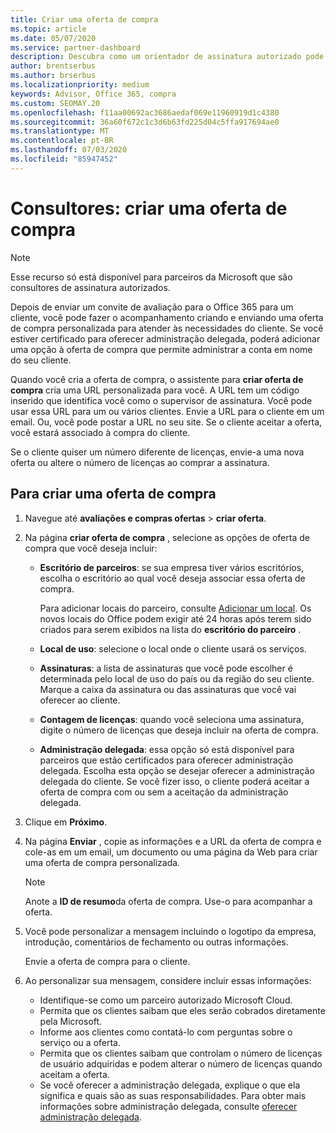 ```yaml
---
title: Criar uma oferta de compra
ms.topic: article
ms.date: 05/07/2020
ms.service: partner-dashboard
description: Descubra como um orientador de assinatura autorizado pode usar o Partner Center para criar uma oferta de compra e uma URL personalizada para incluir em convites de avaliação do Office 365.
author: brentserbus
ms.author: brserbus
ms.localizationpriority: medium
keywords: Advisor, Office 365, compra
ms.custom: SEOMAY.20
ms.openlocfilehash: f11aa00692ac3686aedaf069e11960919d1c4380
ms.sourcegitcommit: 36a60f672c1c3d6b63fd225d04c5ffa917694ae0
ms.translationtype: MT
ms.contentlocale: pt-BR
ms.lasthandoff: 07/03/2020
ms.locfileid: "85947452"
---
```

# <a name="advisors-create-a-purchase-offer"></a>Consultores: criar uma oferta de compra

> [!NOTE]
> Esse recurso só está disponível para parceiros da Microsoft que são consultores de assinatura autorizados.

Depois de enviar um convite de avaliação para o Office 365 para um cliente, você pode fazer o acompanhamento criando e enviando uma oferta de compra personalizada para atender às necessidades do cliente. Se você estiver certificado para oferecer administração delegada, poderá adicionar uma opção à oferta de compra que permite administrar a conta em nome do seu cliente.

Quando você cria a oferta de compra, o assistente para **criar oferta de compra** cria uma URL personalizada para você. A URL tem um código inserido que identifica você como o supervisor de assinatura. Você pode usar essa URL para um ou vários clientes. Envie a URL para o cliente em um email. Ou, você pode postar a URL no seu site. Se o cliente aceitar a oferta, você estará associado à compra do cliente.

Se o cliente quiser um número diferente de licenças, envie-a uma nova oferta ou altere o número de licenças ao comprar a assinatura.

## <a name="to-create-a-purchase-offer"></a>Para criar uma oferta de compra

1. Navegue até **avaliações e compras ofertas**  >  **criar oferta**.

2. Na página **criar oferta de compra** , selecione as opções de oferta de compra que você deseja incluir:

    - **Escritório de parceiros**: se sua empresa tiver vários escritórios, escolha o escritório ao qual você deseja associar essa oferta de compra.

        Para adicionar locais do parceiro, consulte [Adicionar um local](manage-locations.md). Os novos locais do Office podem exigir até 24 horas após terem sido criados para serem exibidos na lista do **escritório do parceiro** .

    - **Local de uso**: selecione o local onde o cliente usará os serviços.
    - **Assinaturas**: a lista de assinaturas que você pode escolher é determinada pelo local de uso do país ou da região do seu cliente. Marque a caixa da assinatura ou das assinaturas que você vai oferecer ao cliente.
    - **Contagem de licenças**: quando você seleciona uma assinatura, digite o número de licenças que deseja incluir na oferta de compra.
    - **Administração delegada**: essa opção só está disponível para parceiros que estão certificados para oferecer administração delegada. Escolha esta opção se desejar oferecer a administração delegada do cliente. Se você fizer isso, o cliente poderá aceitar a oferta de compra com ou sem a aceitação da administração delegada.

3. Clique em **Próximo**.

4. Na página **Enviar** , copie as informações e a URL da oferta de compra e cole-as em um email, um documento ou uma página da Web para criar uma oferta de compra personalizada.

    > [!NOTE]
    > Anote a **ID de resumo**da oferta de compra. Use-o para acompanhar a oferta.

5. Você pode personalizar a mensagem incluindo o logotipo da empresa, introdução, comentários de fechamento ou outras informações.

    Envie a oferta de compra para o cliente.

6. Ao personalizar sua mensagem, considere incluir essas informações:

    - Identifique-se como um parceiro autorizado Microsoft Cloud.
    - Permita que os clientes saibam que eles serão cobrados diretamente pela Microsoft.
    - Informe aos clientes como contatá-lo com perguntas sobre o serviço ou a oferta.
    - Permita que os clientes saibam que controlam o número de licenças de usuário adquiridas e podem alterar o número de licenças quando aceitam a oferta.
    - Se você oferecer a administração delegada, explique o que ela significa e quais são as suas responsabilidades. Para obter mais informações sobre administração delegada, consulte [oferecer administração delegada](customers-revoke-admin-privileges.md).
